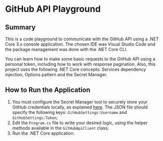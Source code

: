 # GitHub API Playground

## Summary

This is a code playground to communicate with the GitHub API using a .NET Core 3.x console application. The chosen IDE was Visual Studio Code and the package management was done with the .NET Core CLI.

You can learn how to make some basic requests to the GitHub API using a personal token, including how to work with response pagination. Also, this project uses the following .NET Core concepts: Services dependency injection, Options pattern and the Secret Manager.

## How to Run the Application

1. You must configure the Secret Manager tool to securely store your GitHub credentials locally, as explained [here](https://docs.microsoft.com/pt-br/aspnet/core/security/app-secrets?view=aspnetcore-3.1&tabs=linux#how-the-secret-manager-tool-works). The JSON file should specify the following keys: `GitHubSettings:Username` and `GitHubSettings:Token`;
1. Edit the `Program.cs` file to write your desired logic, using the helper methods available in the `GitHubApiClient` class;
1. Run the .NET Core application.